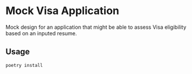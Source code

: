 # Mock Visa Application

Mock design for an application that might be able to assess Visa eligibility based on an inputed resume.

## Usage

```
poetry install
```


